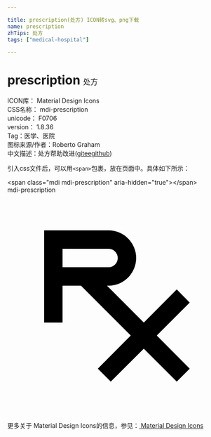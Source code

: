 ```yaml
---

title: prescription(处方) ICON转svg、png下载
name: prescription
zhTips: 处方
tags: ["medical-hospital"]

---
```


# prescription  <small style="font-size: 60%;font-weight: 100">处方</small>


<div class="detail-page">
<p>
<span>
ICON库：
<span class="badge-secondary badge">Material Design Icons</span> 
</span>
<br/>
<span>
CSS名称：
<span class="badge-secondary badge">mdi-prescription</span> 
</span>
<br/>
<span>
unicode：
<span class="badge-secondary badge">F0706</span> 
<copy-btn content='F0706' btn-title=""></copy-btn>
<copy-btn :content='String.fromCodePoint(parseInt("F0706", 16))' btn-title="复制U"></copy-btn>
</span>
<br/>
<span>
version：
<span class="badge-secondary badge">1.8.36</span> 
</span><br/><span>Tag：<span class="badge-light badge"><router-link to="/tags/medical-hospital.html">医学、医院</router-link></span></span>
<br/>
<span>图标来源/作者：<span class="badge-light badge">Roberto Graham</span></span> 
<br/>
<span class="zh-detail">中文描述：<span class="badge-primary badge">处方</span><span class="help-link"><span>帮助改进</span>(<a href="https://gitee.com/liuwave/icon-helper/edit/master/json/material/prescription.json" target="_blank" rel="noopener noreferrer">gitee</a><a href="https://github.com/liuwave/icon-helper/edit/master/json/material/prescription.json" target="_blank" rel="noopener noreferrer">github</a></span>)</span><br/>
</p>
</div>
<div class="alert alert-dark">
  <i class="mdi mdi-prescription mdi-48px"></i>
  <i class="mdi mdi-prescription mdi-36px"></i>
  <i class="mdi mdi-prescription mdi-24px"></i>
  <i class="mdi mdi-prescription mdi-18px"></i>
</div>
<div>
  <p>引入css文件后，可以用<code>&lt;span&gt;</code>包裹，放在页面中。具体如下所示：    
  </p>
  <div class="alert alert-primary" style="font-size: 14px">
    &lt;span class="mdi mdi-prescription" aria-hidden="true"&gt;&lt;/span&gt;
    <copy-btn content='<span class="mdi mdi-prescription" aria-hidden="true"></span>'></copy-btn>
  </div>
  <div class="alert alert-secondary">
    <i class="mdi mdi-prescription"
    style="font-size: 24px"
    aria-hidden="true"></i> mdi-prescription
    <copy-btn content="mdi-prescription" btn-title="复制图标名称"></copy-btn>
  </div>
</div>
<div id="svg" class="svg-wrap">
<svg xmlns="http://www.w3.org/2000/svg" viewBox="0 0 24 24"><path d="M4,4V10L4,14H6V10H8L13.41,15.41L9.83,19L11.24,20.41L14.83,16.83L18.41,20.41L19.82,19L16.24,15.41L19.82,11.83L18.41,10.41L14.83,14L10.83,10H11A3,3 0 0,0 14,7A3,3 0 0,0 11,4H4M6,6H11A1,1 0 0,1 12,7A1,1 0 0,1 11,8H6V6Z" /></svg>
</div>
<detail full-name='mdi-prescription'></detail>
    
<div><p>更多关于 Material Design Icons的信息，参见：<a target="_blank" href="https://iconhelper.cn/material.html"> Material Design Icons</a>
</p></div>
